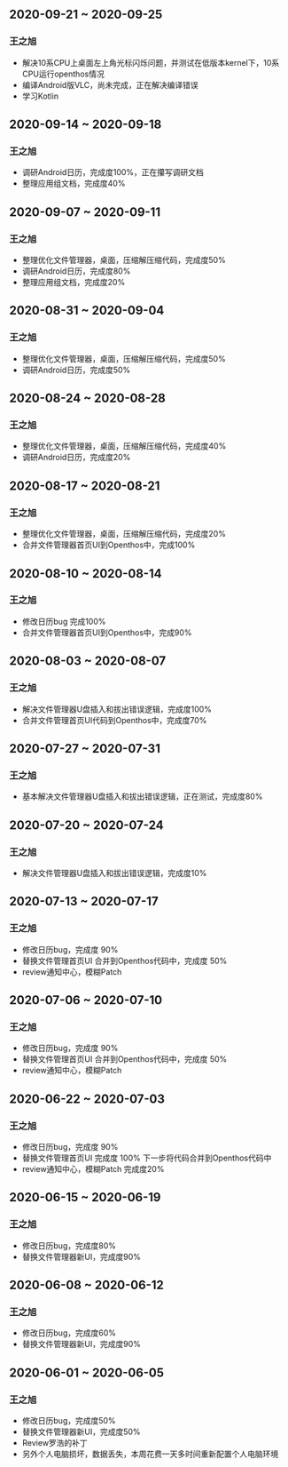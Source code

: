 ## 2020-09-21 ~ 2020-09-25
### 王之旭
- 解决10系CPU上桌面左上角光标闪烁问题，并测试在低版本kernel下，10系CPU运行openthos情况
- 编译Android版VLC，尚未完成，正在解决编译错误
- 学习Kotlin

## 2020-09-14 ~ 2020-09-18
### 王之旭
- 调研Android日历，完成度100%，正在攥写调研文档
- 整理应用组文档，完成度40%

## 2020-09-07 ~ 2020-09-11
### 王之旭
- 整理优化文件管理器，桌面，压缩解压缩代码，完成度50%
- 调研Android日历，完成度80%
- 整理应用组文档，完成度20%

## 2020-08-31 ~ 2020-09-04
### 王之旭
- 整理优化文件管理器，桌面，压缩解压缩代码，完成度50%
- 调研Android日历，完成度50%

## 2020-08-24 ~ 2020-08-28
### 王之旭
- 整理优化文件管理器，桌面，压缩解压缩代码，完成度40%
- 调研Android日历，完成度20%

## 2020-08-17 ~ 2020-08-21
### 王之旭
- 整理优化文件管理器，桌面，压缩解压缩代码，完成度20%
- 合并文件管理器首页UI到Openthos中，完成100%

## 2020-08-10 ~ 2020-08-14
### 王之旭
- 修改日历bug 完成100%
- 合并文件管理器首页UI到Openthos中，完成90%

## 2020-08-03 ~ 2020-08-07
### 王之旭
- 解决文件管理器U盘插入和拔出错误逻辑，完成度100%
- 合并文件管理首页UI代码到Openthos中，完成度70%

## 2020-07-27 ~ 2020-07-31
### 王之旭
- 基本解决文件管理器U盘插入和拔出错误逻辑，正在测试，完成度80%

## 2020-07-20 ~ 2020-07-24
### 王之旭
- 解决文件管理器U盘插入和拔出错误逻辑，完成度10%

## 2020-07-13 ~ 2020-07-17
### 王之旭
- 修改日历bug，完成度 90%
- 替换文件管理首页UI 合并到Openthos代码中，完成度 50%
- review通知中心，模糊Patch

## 2020-07-06 ~ 2020-07-10
### 王之旭
- 修改日历bug，完成度 90%
- 替换文件管理首页UI 合并到Openthos代码中，完成度 50%
- review通知中心，模糊Patch

## 2020-06-22 ~ 2020-07-03
### 王之旭
- 修改日历bug，完成度 90%
- 替换文件管理首页UI 完成度 100% 下一步将代码合并到Openthos代码中
- review通知中心，模糊Patch 完成度20%

## 2020-06-15 ~ 2020-06-19
### 王之旭
- 修改日历bug，完成度80%
- 替换文件管理器新UI，完成度90%

## 2020-06-08 ~ 2020-06-12
### 王之旭
- 修改日历bug，完成度60%
- 替换文件管理器新UI，完成度90%

## 2020-06-01 ~ 2020-06-05
### 王之旭
- 修改日历bug，完成度50%
- 替换文件管理器新UI，完成度50%
- Review罗浩的补丁
- 另外个人电脑损坏，数据丢失，本周花费一天多时间重新配置个人电脑环境



